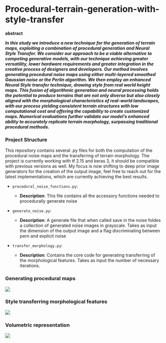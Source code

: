 # Procedural-terrain-generation-with-style-transfer

__abstract__


***In this study we introduce a new technique for the generation of terrain maps, exploiting a combination of procedural generation and Neural Style Transfer. We consider our approach to be a viable alternative to competing generative models, with our technique achieving greater versatility, lower hardware requirements and greater integration in the creative process of designers and developers. Our method involves generating procedural noise maps using either multi-layered smoothed Gaussian noise or the Perlin algorithm. We then employ an enhanced Neural Style transfer technique, drawing style from real world height maps. This fusion of algorithmic generation and neural processing holds the potential to produce terrains that are not only diverse but also closely aligned with the morphological characteristics of real-world landscapes, with our process yielding consistent terrain structures with low computational cost and offering the capability to create customized maps. Numerical evaluations further validate our model’s enhanced ability to accurately replicate terrain morphology, surpassing traditional procedural methods.***

### Project Structure

This repository contains several .py files for both the computation of the procedural noise maps and the transferring of terrain morphology. The project is currently working with tf 2.15 and keras 3, it should be compatible with previous versions as well. My focus is now shifting to deep prior image generators for the creation of the output image, feel free to reach out for the latest implementations, which are currently achieving the best results. 

- `procedural_noise_functions.py`: 
    - **Description**: This file contains all the accessory functions needed to procedurally generate noise

- `generate_noise.py`: 
    - **Description**: A generate file that when called save in the noise foldes a collection of generated noise images in grayscale. Takes as input the dimension of the output image and a flag discriminating between pern and explicit noise 

- `transfer_morphology.py`: 
    - **Description**: Contains the core code for generating transferring of the morphological features. Takes as input the number of necessary iterations. 

### Generating procedural maps

![](https://github.com/fmerizzi/Procedural-terrain-generation-with-style-transfer/blob/main/images/presenting.png)

### Style transferring morphological features

![](https://github.com/fmerizzi/Procedural-terrain-generation-with-style-transfer/blob/main/images/general_results.png)

### Volumetric representation

![](https://github.com/fmerizzi/Procedural-terrain-generation-with-style-transfer/blob/main/images/summary.drawio.png)
